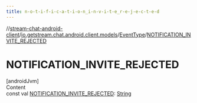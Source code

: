 ```yaml
---
title: n-o-t-i-f-i-c-a-t-i-o-n_i-n-v-i-t-e_r-e-j-e-c-t-e-d
---
```

//[stream-chat-android-client](../../../index.md)/[io.getstream.chat.android.client.models](../index.md)/[EventType](index.md)/[NOTIFICATION_INVITE_REJECTED](NOTIFICATION_INVITE_REJECTED.md)



# NOTIFICATION_INVITE_REJECTED  
[androidJvm]  
Content  
const val [NOTIFICATION_INVITE_REJECTED](NOTIFICATION_INVITE_REJECTED.md): [String](https://kotlinlang.org/api/latest/jvm/stdlib/kotlin/-string/index.html)  



